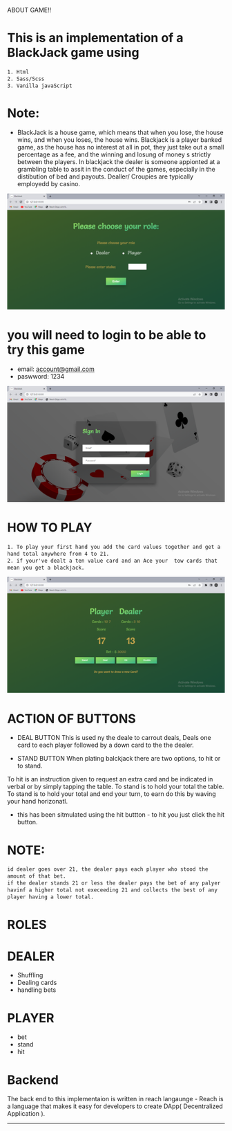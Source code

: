 ABOUT GAME!!

# This is an implementation of a BlackJack game using
    1. Html
    2. Sass/Scss
    3. Vanilla javaScript

# Note:
- BlackJack is a house game, which means that when you lose, the house wins, and when you loses, the house wins.
    Blackjack is a player banked game, as the house has no interest at all in pot, they just take out a small percentage as a fee, and the winning and         losung        of   money s strictly between the players.
    In blackjack the dealer is someone appionted at a grambling table to assit in the conduct of the games, especially in the distibution of bed and payouts.
    Dealler/ Croupies are typically employedd by casino.

![Image of the Home page](/images/blackjack_homepage.PNG?raw=true "Home page")

# you will need to login to be able to try this game
  - email: account@gmail.com
  - paswword: 1234

![Image of the login page](/images/blackjack_login.PNG?raw=true "Login page")

# HOW TO PLAY
    1. To play your first hand you add the card values together and get a hand total anywhere from 4 to 21.
    2. if your've dealt a ten value card and an Ace your  tow cards that mean you get a blackjack.

![Image of the player homepage](/images/blackjack_player_page.PNG?raw=true "Homepage")

# ACTION  OF BUTTONS
- DEAL BUTTON
This is used ny the deale to carrout deals, Deals one card to each player followed by a down card to the the dealer.

- STAND BUTTON
 When plating balckjack there are two options, to hit or to stand.

 To hit is an instruction given to request an extra card and be indicated in verbal or by simply tapping the table.
 To stand is to hold your total the table.
 To stand is to hold your total and end your turn, to earn do this by waving your hand horizonatl.
 - this has been sitmulated using the hit buttton - to hit you just click the hit button.

# NOTE:
    id dealer goes over 21, the dealer pays each player who stood the amount of that bet.
    if the dealer stands 21 or less the dealer pays the bet of any palyer havinf a higher total not execeeding 21 and collects the best of any player having a lower total.

# ROLES
# DEALER
- Shuffling
- Dealing cards
- handling bets

# PLAYER
- bet
- stand
- hit

# Backend
The back end to this implementaion is written in reach langaunge
    - Reach is a language that makes it easy for developers to create DApp( Decentralized Application ).


**************************************************************************************


